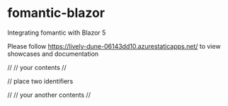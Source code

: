 # fomantic-blazor

Integrating fomantic with Blazor 5 

Please follow https://lively-dune-06143dd10.azurestaticapps.net/ to view showcases and documentation 


//
// your contents
//

// place two identifiers

<!-- issueTable -->

<!-- issueTable -->

//
// your another contents
//
